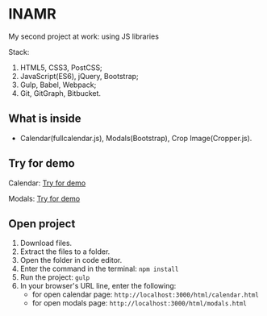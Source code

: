 # INAMR
My second project at work: using JS libraries

Stack: 
1. HTML5, CSS3, PostCSS;
2. JavaScript(ES6), jQuery, Bootstrap;
3. Gulp, Babel, Webpack;
4. Git, GitGraph, Bitbucket.

## What is inside
- Calendar(fullcalendar.js), Modals(Bootstrap), Crop Image(Cropper.js).

## Try for demo
Calendar: [Try for demo](http://inamr.zaur-dev.ru/html/calendar.html)

Modals: [Try for demo](http://inamr.zaur-dev.ru/html/modals.html)


## Open project

1. Download files.
2. Extract the files to a folder.
3. Open the folder in code editor.
4. Enter the command in the terminal:
   `npm install`
5. Run the project:
   `gulp`
6. In your browser's URL line, enter the following:
    - for open calendar page: `http://localhost:3000/html/calendar.html`
    - for open modals page: `http://localhost:3000/html/modals.html`
